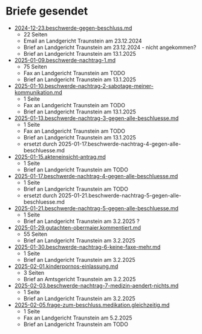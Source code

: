 # Briefe gesendet

- [2024-12-23.beschwerde-gegen-beschluss.md](2024-12-23.beschwerde-gegen-beschluss.md)
  - 22 Seiten
  - Email an Landgericht Traunstein am 23.12.2024
  - Brief an Landgericht Traunstein am 23.12.2024 - nicht angekommen?
  - Brief an Landgericht Traunstein am 13.1.2025
- [2025-01-09.beschwerde-nachtrag-1.md](2025-01-09.beschwerde-nachtrag-1.md)
  - 75 Seiten
  - Fax an Landgericht Traunstein am TODO
  - Brief an Landgericht Traunstein am 13.1.2025
- [2025-01-10.beschwerde-nachtrag-2-sabotage-meiner-kommunikation.md](2025-01-10.beschwerde-nachtrag-2-sabotage-meiner-kommunikation.md)
  - 1 Seite
  - Fax an Landgericht Traunstein am TODO
  - Brief an Landgericht Traunstein am 13.1.2025
- [2025-01-13.beschwerde-nachtrag-3-gegen-alle-beschluesse.md](2025-01-13.beschwerde-nachtrag-3-gegen-alle-beschluesse.md)
  - 1 Seite
  - Fax an Landgericht Traunstein am TODO
  - Brief an Landgericht Traunstein am 13.1.2025
  - ersetzt durch 2025-01-17.beschwerde-nachtrag-4-gegen-alle-beschluesse.md
- [2025-01-15.akteneinsicht-antrag.md](2025-01-15.akteneinsicht-antrag.md)
  - 1 Seite
  - Brief an Landgericht Traunstein am TODO
- [2025-01-17.beschwerde-nachtrag-4-gegen-alle-beschluesse.md](2025-01-17.beschwerde-nachtrag-4-gegen-alle-beschluesse.md)
  - 1 Seite
  - Brief an Landgericht Traunstein am TODO
  - ersetzt durch 2025-01-21.beschwerde-nachtrag-5-gegen-alle-beschluesse.md
- [2025-01-21.beschwerde-nachtrag-5-gegen-alle-beschluesse.md](2025-01-21.beschwerde-nachtrag-5-gegen-alle-beschluesse.md)
  - 1 Seite
  - Brief an Landgericht Traunstein am 3.2.2025 ?
- [2025-01-29.gutachten-obermaier.kommentiert.md](2025-01-29.gutachten-obermaier.kommentiert.md)
  - 55 Seiten
  - Brief an Landgericht Traunstein am 3.2.2025
- [2025-01-30.beschwerde-nachtrag-6-keine-faxe-mehr.md](2025-01-30.beschwerde-nachtrag-6-keine-faxe-mehr.md)
  - 1 Seite
  - Brief an Landgericht Traunstein am 3.2.2025
- [2025-02-01.kinderpornos-einlassung.md](2025-02-01.kinderpornos-einlassung.md)
  - 3 Seiten
  - Brief an Amtsgericht Traunstein am 3.2.2025
- [2025-02-03.beschwerde-nachtrag-7-medizin-aendert-nichts.md](2025-02-03.beschwerde-nachtrag-7-medizin-aendert-nichts.md)
  - 1 Seite
  - Brief an Landgericht Traunstein am 3.2.2025
- [2025-02-05.frage-zum-beschluss.medikation.gleichzeitig.md](2025-02-05.frage-zum-beschluss.medikation.gleichzeitig.md)
  - 1 Seite
  - Fax an Landgericht Traunstein am 5.2.2025
  - Brief an Landgericht Traunstein am TODO
